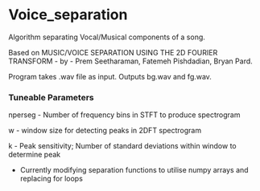 # Voice_separation
Algorithm separating Vocal/Musical components of a song.

Based on MUSIC/VOICE SEPARATION USING THE 2D FOURIER TRANSFORM - by - Prem Seetharaman, Fatemeh Pishdadian, Bryan Pard.

Program takes .wav file as input. Outputs bg.wav and fg.wav.

### Tuneable Parameters 
nperseg - Number of frequency bins in STFT to produce spectrogram

w - window size for detecting peaks in 2DFT spectrogram

k - Peak sensitivity; Number of standard deviations within window to determine peak

- Currently modifying separation functions to utilise numpy arrays and replacing for loops
